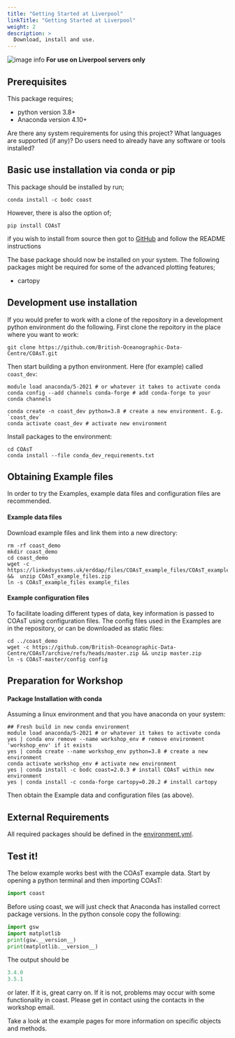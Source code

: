 ```yaml
---
title: "Getting Started at Liverpool"
linkTitle: "Getting Started at Liverpool"
weight: 2
description: >
  Download, install and use.
---
```


![image info](https://github.githubassets.com/images/icons/emoji/unicode/26a0.png)
**For use on Liverpool servers only**

## Prerequisites

This package requires;
- python version 3.8+
- Anaconda version 4.10+

Are there any system requirements for using this project? What languages are supported (if any)? Do users need to already have any software or tools installed?

## Basic use installation via conda or pip

This package should be installed by run;
```shell
conda install -c bodc coast
```
However, there is also the option of;
```shell
pip install COAsT
```

if you wish to install from source then got to [GitHub](https://github.com/british-oceanographic-data-centre/COAsT) and follow the README instructions

The base package should now be installed on your system. The following packages might be required for some of the advanced plotting features;

- cartopy

## Development use installation

If you would prefer to work with a clone of the repository in a development
python environment do the following. First clone the repoitory in the place
where you want to work:
```
git clone https://github.com/British-Oceanographic-Data-Centre/COAsT.git
```
Then start building a python environment. Here (for example) called ``coast_dev``:

```
module load anaconda/5-2021 # or whatever it takes to activate conda
conda config --add channels conda-forge # add conda-forge to your conda channels

conda create -n coast_dev python=3.8 # create a new environment. E.g. `coast_dev`
conda activate coast_dev # activate new environment
```
Install packages to the environment:
```
cd COAsT
conda install --file conda_dev_requirements.txt
```


## Obtaining Example files

In order to try the Examples, example data files and configuration files are recommended.

#### Example data files

Download example files and link them into a new directory:

```shell
rm -rf coast_demo
mkdir coast_demo
cd coast_demo
wget -c https://linkedsystems.uk/erddap/files/COAsT_example_files/COAsT_example_files.zip &&  unzip COAsT_example_files.zip
ln -s COAsT_example_files example_files
```

#### Example configuration files

To facilitate loading different types of data, key information is passed to COAsT using configuration files. The config files used in the Examples are in the repository, or can be downloaded as static files:

```shell
cd ../coast_demo
wget -c https://github.com/British-Oceanographic-Data-Centre/COAsT/archive/refs/heads/master.zip && unzip master.zip
ln -s COAsT-master/config config
```

## Preparation for Workshop

#### Package Installation with conda

Assuming a linux environment and that you have anaconda on your system:

```shell
## Fresh build in new conda environment
module load anaconda/5-2021 # or whatever it takes to activate conda
yes | conda env remove --name workshop_env # remove environment 'workshop_env' if it exists
yes | conda create --name workshop_env python=3.8 # create a new environment
conda activate workshop_env # activate new environment
yes | conda install -c bodc coast=2.0.3 # install COAsT within new environment
yes | conda install -c conda-forge cartopy=0.20.2 # install cartopy
```
Then obtain the Example data and configuration files (as above).


## External Requirements
All required packages should be defined in the [environment.yml](https://github.com/British-Oceanographic-Data-Centre/COAsT/blob/develop/environment.yml).

## Test it!
The below example works best with the COAsT example data. Start by opening a
python terminal and then importing COAsT:
```python
import coast
```
Before using coast, we will just check that Anaconda has installed correct package versions. In the python console copy the following:
```python
import gsw
import matplotlib
print(gsw.__version__)
print(matplotlib.__version__)
```
The output should be
```python
3.4.0
3.5.1
```
or later. If it is, great carry on. If it is not, problems may occur with some functionality in coast. Please get in contact using the contacts in the workshop email.

Take a look at the example pages for more information on
specific objects and methods.
